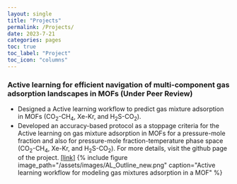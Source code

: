 ```yaml
---
layout: single
title: "Projects"
permalink: /Projects/
date: 2023-7-21
categories: pages
toc: true
toc_label: "Project"
toc_icon: "columns"
---
```

### Active learning for efficient navigation of multi-component gas adsorption landscapes in MOFs (Under Peer Review)
* Designed a Active learning workflow to predict gas mixture adsorption in MOFs (CO<sub>2</sub>-CH<sub>4</sub>, Xe-Kr, and H<sub>2</sub>S-CO<sub>2</sub>).
* Developed an accuracy-based protocol as a stoppage criteria for the Active learning on gas mixture
adsorption in MOFs for a pressure-mole fraction and also for pressure-mole fraction-temperature phase
space (CO<sub>2</sub>-CH<sub>4</sub>, Xe-Kr, and H<sub>2</sub>S-CO<sub>2</sub>). For more details, visit the github page of the project.
[[link]](https://github.com/mukherjee07/Active-Learning-for-multicomponent-adsorption-in-a-MOF/tree/main/)
{% include figure image_path="/assets/images/AL_Outline_new.png" caption="Active learning workflow for modeling gas mixtures adsorption in a MOF" %}
